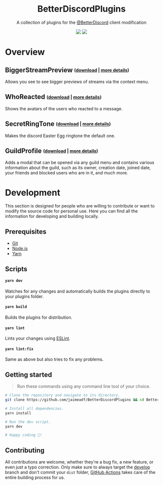 <h1 align="center">BetterDiscordPlugins</h1>
<p align="center">A collection of plugins for the <a href="https://github.com/BetterDiscord">@BetterDiscord</a> client modification</p>
<p align="center">
    <a href="https://discord.gg/z6Yx9A8VDR"><img src="https://discordapp.com/api/guilds/514185816315265068/widget.png"/></a>
    <a href="https://discord.gg/z6Yx9A8VDR"><img src="https://github.com/jaimeadf/BetterDiscordPlugins/actions/workflows/release.yml/badge.svg"/></a>
</p>

# Overview

<h2>
    BiggerStreamPreview
    <sub>
        <sup>(<a href="https://betterdiscord.app/Download?id=137">download</a> | <a href="/src/BiggerStreamPreview">more details</a>)</sup>
    </sub>
</h2>

Allows you see to see bigger previews of streams via the context menu.

<h2>
    WhoReacted
    <sub>
        <sup>(<a href="https://betterdiscord.app/Download?id=138">download</a> | <a href="/src/WhoReacted">more details</a>)</sup>
    </sub>
</h2>

Shows the avatars of the users who reacted to a message.

<h2>
    SecretRingTone
    <sub>
        <sup>(<a href="https://betterdiscord.app/Download?id=139">download</a> | <a href="/src/SecretRingTone">more details</a>)</sup>
    </sub>
</h2>

Makes the discord Easter Egg ringtone the default one.

<h2>
    GuildProfile
    <sub>
        <sup>(<a href="https://betterdiscord.app/Download?id=220">download</a> | <a href="/src/GuildProfile">more details</a>)</sup>
    </sub>
</h2>

Adds a modal that can be opened via any guild menu and contains various information about the guild, such as its owner, creation date, joined date, your friends and blocked users who are in it, and much more.

# Development

This section is designed for people who are willing to contribute or want to modify the source code for personal use. Here you can find all the information for developing and building locally.


## Prerequisites

- [Git](https://git-scm.com)
- [Node.js](https://nodejs.org)
- [Yarn](https://yarnpkg.com/)

## Scripts

#### `yarn dev`

Watches for any changes and automatically builds the plugins directly to your plugins folder.

#### `yarn build`

Builds the plugins for distribution.

#### `yarn lint`
Lints your changes using [ESLint](https://eslint.org/).

#### `yarn lint:fix`
Same as above but also tries to fix any problems.

## Getting started

> Run these commands using any command line tool of your choice.

```bash
# Clone the repository and navigate to its directory.
git clone https://github.com/jaimeadf/BetterDiscordPlugins && cd BetterDiscordPlugins

# Install all dependencies.
yarn install

# Run the dev script.
yarn dev

# Happy coding 🎉!
```

## Contributing

All contributions are welcome, whether they're a bug fix, a new feature, or even just a typo correction. Only make sure to always target the [develop](https://github.com/jaimeadf/BetterDiscordPlugins/tree/develop) branch and don't commit your `dist` folder, [GitHub Actions](https://github.com/features/actions) takes care of the entire building process for us.
